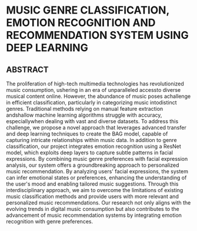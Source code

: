 <h1>MUSIC GENRE CLASSIFICATION, EMOTION RECOGNITION AND RECOMMENDATION SYSTEM USING DEEP LEARNING</h1>
<h2>ABSTRACT</h2>

<p>The proliferation of high-tech multimedia technologies has revolutionized music consumption, ushering in an era of unparalleled accessto diverse musical content online. However, the abundance of music poses achallenge in efficient classification, particularly in categorizing music intodistinct genres. Traditional methods relying on manual feature extraction andshallow machine learning algorithms struggle with accuracy, especiallywhen dealing with vast and diverse datasets. To address this challenge, we propose a novel approach that leverages advanced transfer and deep learning techniques to create the BAG model, capable of capturing intricate relationships within music data. In addition to genre classification, our project integrates emotion recognition using a ResNet model, which exploits deep layers to capture subtle patterns in facial expressions. By combining music genre preferences with facial expression analysis, our system offers a groundbreaking approach to personalized music recommendation. By analyzing users' facial expressions, the system can infer emotional states or preferences, enhancing the understanding of the user's mood and enabling tailored music suggestions. Through this interdisciplinary approach, we aim to overcome the limitations of existing music classification methods and provide users with more relevant and personalized music recommendations. Our research not only aligns with the evolving trends in digital music consumption but also contributes to the advancement of music recommendation systems by integrating emotion recognition with genre preferences.</p>
